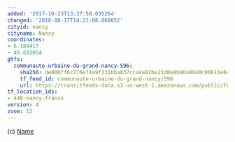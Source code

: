 ```yaml
---
added: '2017-10-23T13:37:58.035264'
changed: '2018-08-17T14:21:08.860852'
cityid: nancy
cityname: Nancy
coordinates:
- 6.184417
- 48.692054
gtfs:
  communaute-urbaine-du-grand-nancy-596:
    sha256: de000ff6c276e74a9f231bba837cca4e82be21d8e8b96a8040c96611e6cb1bfa
    tf_feed_id: communaute-urbaine-du-grand-nancy/596
    url: https://transitfeeds-data.s3-us-west-1.amazonaws.com/public/feeds/communaute-urbaine-du-grand-nancy/596/20171206/gtfs.zip
tf_location_ids:
- 446-nancy-france
version: 4
zoom: 12
---
```


(c) [Name](http://)